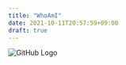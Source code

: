 ```yaml
---
title: "WhoAmI"
date: 2021-10-11T20:57:59+09:00
draft: true
---
```



![GitHub Logo](/images/logo.png)
